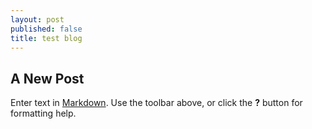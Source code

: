 ```yaml
---
layout: post
published: false
title: test blog
---
```

## A New Post

Enter text in [Markdown](http://daringfireball.net/projects/markdown/). Use the toolbar above, or click the **?** button for formatting help.
